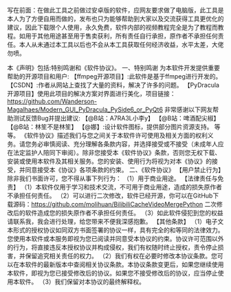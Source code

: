 写在前面：在做此工具之前做过安卓版的软件，应网友要求做了电脑版，此工具是本人为了方便自用而做的，发布也只为能够帮助到大家以及交流获得工具更优化的建议，因此下载限个人使用，永久免费，软件内部的视频教程完全是为了教程而教程。如用于其他用途甚至用于售卖获利，所有责任自行承担，原作者不承担任何责任。本人从未通过本工具以后也不会从本工具获取任何经济收益，水平太差，大佬勿喷。


本《声明》包括:特别鸣谢和《软件协议》。 一、特别鸣谢 为本软件开发提供重要帮助的开源项目和用户:
【ffmpeg开源项目】:此软件是基于ffmpeg进行开发的。 【CSDN】:作者从网站上查找了大量的资料，解决了许多的问题。
【PyDracula开源项目】使用此项目的解决方案对界面进行美化，项目链接：https://github.com/Wanderson-Magalhaes/Modern_GUI_PyDracula_PySide6_or_PyQt6
非常感谢以下网友帮助测试反馈Bug并提出建议:
【@B站：A7RA3L小李y】 【@B站：啤酒配尖椒】 【@B站：林笙不是林笙】 【@娜】:设计软件图标，提供部分图片资源支持。 等等。
《软件协议》描述我们与您之间关于本软件许可使用及相关方面的权利义务。请您务必审慎阅读、充分理解各条款内容，并选择接受或不接受（未成年人应在法定监护人陪同下审阅）。除非您接受本《软件协议》条款，否则您无权下载、安装或使用本软件及其相关服务。您的安装、使用行为将视为对本《协议》的接受，并同意接受本《协议》各项条款的约束。
二、《软件协议》 【用户禁止行为】除非我们书面许可，您不得从事下列行为： （1）用于商业用途。 【法律责任与免责】 （1）本软件仅用于学习和技术交流，不可用于商业用途，造成的损失原作者不承担任何责任。
（2）可以进行二次修改，软件已经开源，你可以在GitHub下载源码：https://github.com/molihuan/BilibiliCacheVideoMergePython 二次修改后的软件造成您的损失原作者不承担任何责任。
（3）如此软件侵犯到您的权益请联系我，我会进行处理，给您带来不便我深感抱歉。 【其他条款】
（1）电子文本形式的授权协议如同双方书面签署的协议一样，具有完全的和等同的法律效力。您使用本软件或本服务即视为您已阅读并同意受本协议的约束。协议许可范围以外的行为，将直接违反本授权协议并构成侵权，我们有权随时终止授权，责令停止损害，并保留追究相关责任的权力。
（2）我们有权在必要时修改本协议条款。您可以在本软件的最新版本中查阅相关协议条款。本协议条款变更后，如果您继续使用本软件，即视为您已接受修改后的协议。如果您不接受修改后的协议，应当停止使用本软件。 （3）我们保留对本协议的最终解释权。